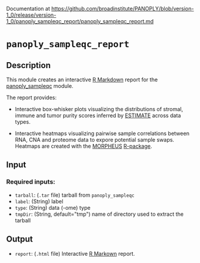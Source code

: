 Documentation at https://github.com/broadinstitute/PANOPLY/blob/version-1_0/release/version-1_0/panoply_sampleqc_report/panoply_sampleqc_report.md

# ```panoply_sampleqc_report```

## Description

This module creates an interactive [R Markdown](https://rmarkdown.rstudio.com/) report for the [panoply_sampleqc](https://github.com/broadinstitute/PANOPLY/wiki/Analysis-Modules%3A-panoply_sampleqc) module. 

The report provides:

* Interactive box-whisker plots visualizing the distributions of stromal, immune and tumor purity scores inferred by  [ESTIMATE](https://bioinformatics.mdanderson.org/public-software/estimate/) across data types.

* Interactive heatmaps visualizing pairwise sample correlations between RNA, CNA and proteome data to expore potential sample swaps. Heatmaps are created with the [MORPHEUS](https://software.broadinstitute.org/morpheus/) [R-package](https://github.com/cmap/morpheus.R). 


## Input

### Required inputs:

* ```tarball```: (`.tar` file) tarball from ```panoply_sampleqc```
* ```label```: (String) label
* ```type```: (String) data (-ome) type
* ```tmpDir```: (String, default="tmp") name of directory used to extract the tarball

## Output

* ```report```: (`.html` file) Interactive [R Markown](https://rmarkdown.rstudio.com/) report.